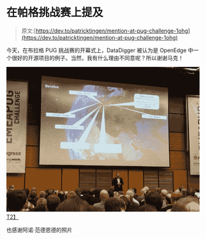# 在帕格挑战赛上提及

> 原文:[https://dev.to/patricktingen/mention-at-pug-challenge-1ohg](https://dev.to/patricktingen/mention-at-pug-challenge-1ohg)

今天，在布拉格 PUG 挑战赛的开幕式上，DataDigger 被认为是 OpenEdge 中一个很好的开源项目的例子。当然，我有什么理由不同意呢？所以谢谢马克！

[![pug_mention2](img/71758ba061793473b94b0ef05f26db61.png)T2】](https://datadigger.files.wordpress.com/2017/11/pug_mention2.jpg)

也感谢阿诺·范德恩德的照片